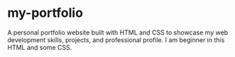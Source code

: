 # my-portfolio
A personal portfolio website built with HTML and CSS to showcase my web development skills, projects, and professional profile. I am beginner in this HTML and some CSS.
